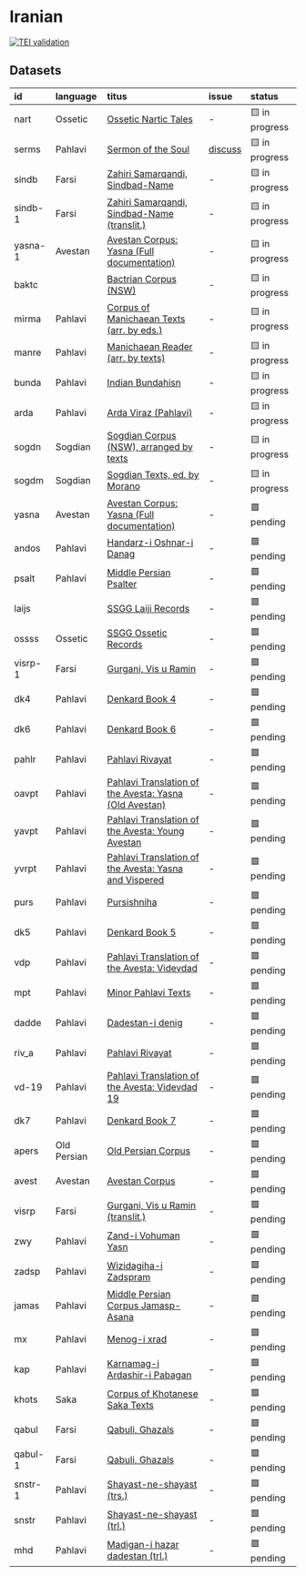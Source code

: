 # Iranian
[![TEI validation](https://github.com/TITUS-2-0/iranian/actions/workflows/validate.yaml/badge.svg?branch=main)](https://github.com/TITUS-2-0/iranian/actions/workflows/validate.yaml)
## Datasets
| id      | language    | titus                                                                                                                                    | issue                                                    | status         |
|:--------|:------------|:-----------------------------------------------------------------------------------------------------------------------------------------|:---------------------------------------------------------|:---------------|
| nart    | Ossetic     | [Ossetic Nartic Tales](http://titus.uni-frankfurt.de/texte/etcs/iran/niran/oss/nart/nart.htm)                                            | -                                                        | 🟨 in progress |
| serms   | Pahlavi     | [Sermon of the Soul](http://titus.uni-frankfurt.de/texte/etcs/iran/miran/manich/sermseel/serms.htm)                                      | [discuss](https://github.com/TITUS-2-0/iranian/issues/2) | 🟨 in progress |
| sindb   | Farsi       | [Zahiri Samarqandi, Sindbad-Name](http://titus.uni-frankfurt.de/texte/etca/iran/niran/npers/sindbad/sindb.htm)                           | -                                                        | 🟨 in progress |
| sindb-1 | Farsi       | [Zahiri Samarqandi, Sindbad-Name (translit.)](http://titus.uni-frankfurt.de/texte/etca/iran/niran/npers/sindbadx/sindb.htm)              | -                                                        | 🟨 in progress |
| yasna-1 | Avestan     | [Avestan Corpus: Yasna (Full documentation)](http://titus.uni-frankfurt.de/texte/etcs/iran/airan/avesta/yasna/yasna/yasna.htm)           | -                                                        | 🟨 in progress |
| baktc   |             | [Bactrian Corpus (NSW)](http://titus.uni-frankfurt.de/texte/etcs/iran/miran/baktr/baktcorp/baktc.htm)                                    | -                                                        | 🟨 in progress |
| mirma   | Pahlavi     | [Corpus of Manichaean Texts (arr. by eds.)](http://titus.uni-frankfurt.de/texte/etcs/iran/miran/manich/mirmankb/mirma.htm)               | -                                                        | 🟨 in progress |
| manre   | Pahlavi     | [Manichaean Reader (arr. by texts)](http://titus.uni-frankfurt.de/texte/etcs/iran/miran/manich/manreadc/manre.htm)                       | -                                                        | 🟨 in progress |
| bunda   | Pahlavi     | [Indian Bundahisn](http://titus.uni-frankfurt.de/texte/etcs/iran/miran/mpers/bundahis/bunda.htm)                                         | -                                                        | 🟨 in progress |
| arda    | Pahlavi     | [Arda Viraz (Pahlavi)](http://titus.uni-frankfurt.de/texte/etcs/iran/miran/mpers/arda/arda.htm)                                          | -                                                        | 🟨 in progress |
| sogdn   | Sogdian     | [Sogdian Corpus (NSW), arranged by texts](http://titus.uni-frankfurt.de/texte/etcs/iran/miran/sogd/sogdnswc/sogdn.htm)                   | -                                                        | 🟨 in progress |
| sogdm   | Sogdian     | [Sogdian Texts, ed. by Morano](http://titus.uni-frankfurt.de/texte/etcs/iran/miran/sogd/sogdmor/sogdm.htm)                               | -                                                        | 🟨 in progress |
| yasna   | Avestan     | [Avestan Corpus: Yasna (Full documentation)](http://titus.uni-frankfurt.de/texte/etcs/iran/airan/avesta/yasna/yasnavar/yasna.htm)        | -                                                        | 🟥 pending     |
| andos   | Pahlavi     | [Handarz-i Oshnar-i Danag](http://titus.uni-frankfurt.de/texte/etcs/iran/miran/mpers/andoshn/andos.htm)                                  | -                                                        | 🟥 pending     |
| psalt   | Pahlavi     | [Middle Persian Psalter](http://titus.uni-frankfurt.de/texte/etcs/iran/miran/mpers/psalter/psalt.htm)                                    | -                                                        | 🟥 pending     |
| laijs   |             | [SSGG Laiji Records](http://titus.uni-frankfurt.de/texte/etce/iran/niran/laiji/laijssgg/laijs.htm)                                       | -                                                        | 🟥 pending     |
| ossss   | Ossetic     | [SSGG Ossetic Records](http://titus.uni-frankfurt.de/texte/etce/iran/niran/osset/ossssgg/ossss.htm)                                      | -                                                        | 🟥 pending     |
| visrp-1 | Farsi       | [Gurgani, Vis u Ramin](http://titus.uni-frankfurt.de/texte/etca/iran/niran/npers/visrp/visrp.htm)                                        | -                                                        | 🟥 pending     |
| dk4     | Pahlavi     | [Denkard Book 4](http://titus.uni-frankfurt.de/texte/etcs/iran/miran/mpers/dk4/dk4.htm)                                                  | -                                                        | 🟥 pending     |
| dk6     | Pahlavi     | [Denkard Book 6](http://titus.uni-frankfurt.de/texte/etcs/iran/miran/mpers/dk6/dk6.htm)                                                  | -                                                        | 🟥 pending     |
| pahlr   | Pahlavi     | [Pahlavi Rivayat](http://titus.uni-frankfurt.de/texte/etcs/iran/miran/mpers/pahlriv/pahlr.htm)                                           | -                                                        | 🟥 pending     |
| oavpt   | Pahlavi     | [Pahlavi Translation of the Avesta: Yasna (Old Avestan)](http://titus.uni-frankfurt.de/texte/etcs/iran/miran/mpers/avpt/oavpt/oavpt.htm) | -                                                        | 🟥 pending     |
| yavpt   | Pahlavi     | [Pahlavi Translation of the Avesta: Young Avestan](http://titus.uni-frankfurt.de/texte/etcs/iran/miran/mpers/avpt/yavpt/yavpt.htm)       | -                                                        | 🟥 pending     |
| yvrpt   | Pahlavi     | [Pahlavi Translation of the Avesta: Yasna and Vispered](http://titus.uni-frankfurt.de/texte/etcs/iran/miran/mpers/avpt/yvrpt/yvrpt.htm)  | -                                                        | 🟥 pending     |
| purs    | Pahlavi     | [Pursishniha](http://titus.uni-frankfurt.de/texte/etcs/iran/miran/mpers/avpt/purs/purs.htm)                                              | -                                                        | 🟥 pending     |
| dk5     | Pahlavi     | [Denkard Book 5](http://titus.uni-frankfurt.de/texte/etcs/iran/miran/mpers/dk5/dk5.htm)                                                  | -                                                        | 🟥 pending     |
| vdp     | Pahlavi     | [Pahlavi Translation of the Avesta: Videvdad](http://titus.uni-frankfurt.de/texte/etcs/iran/miran/mpers/avpt/vdp/vdp.htm)                | -                                                        | 🟥 pending     |
| mpt     | Pahlavi     | [Minor Pahlavi Texts](http://titus.uni-frankfurt.de/texte/etcs/iran/miran/mpers/mpt/mpt.htm)                                             | -                                                        | 🟥 pending     |
| dadde   | Pahlavi     | [Dadestan-i denig](http://titus.uni-frankfurt.de/texte/etcs/iran/miran/mpers/dadden/dadde.htm)                                           | -                                                        | 🟥 pending     |
| riv_a   | Pahlavi     | [Pahlavi Rivayat](http://titus.uni-frankfurt.de/texte/etcs/iran/miran/mpers/riv_af/riv_a.htm)                                            | -                                                        | 🟥 pending     |
| vd-19   | Pahlavi     | [Pahlavi Translation of the Avesta: Videvdad 19](http://titus.uni-frankfurt.de/texte/etcs/iran/miran/mpers/avpt/vd-19p/vd-19.htm)        | -                                                        | 🟥 pending     |
| dk7     | Pahlavi     | [Denkard Book 7](http://titus.uni-frankfurt.de/texte/etcs/iran/miran/mpers/dk7/dk7.htm)                                                  | -                                                        | 🟥 pending     |
| apers   | Old Persian | [Old Persian Corpus](http://titus.uni-frankfurt.de/texte/etcs/iran/airan/apers/apers.htm)                                                | -                                                        | 🟥 pending     |
| avest   | Avestan     | [Avestan Corpus](http://titus.uni-frankfurt.de/texte/etcs/iran/airan/avesta/avest.htm)                                                   | -                                                        | 🟥 pending     |
| visrp   | Farsi       | [Gurgani, Vis u Ramin (translit.)](http://titus.uni-frankfurt.de/texte/etca/iran/niran/npers/visrpx/visrp.htm)                           | -                                                        | 🟥 pending     |
| zwy     | Pahlavi     | [Zand-i Vohuman Yasn](http://titus.uni-frankfurt.de/texte/etcs/iran/miran/mpers/zwy/zwy.htm)                                             | -                                                        | 🟥 pending     |
| zadsp   | Pahlavi     | [Wizidagiha-i Zadspram](http://titus.uni-frankfurt.de/texte/etcs/iran/miran/mpers/zadspram/zadsp.htm)                                    | -                                                        | 🟥 pending     |
| jamas   | Pahlavi     | [Middle Persian Corpus Jamasp-Asana](http://titus.uni-frankfurt.de/texte/etcs/iran/miran/mpers/jamasp/jamas.htm)                         | -                                                        | 🟥 pending     |
| mx      | Pahlavi     | [Menog-i xrad](http://titus.uni-frankfurt.de/texte/etcs/iran/miran/mpers/mx/mx.htm)                                                      | -                                                        | 🟥 pending     |
| kap     | Pahlavi     | [Karnamag-i Ardashir-i Pabagan](http://titus.uni-frankfurt.de/texte/etcs/iran/miran/mpers/kap/kap.htm)                                   | -                                                        | 🟥 pending     |
| khots   | Saka        | [Corpus of Khotanese Saka Texts](http://titus.uni-frankfurt.de/texte/etcs/iran/miran/khot/khotsak/khots.htm)                             | -                                                        | 🟥 pending     |
| qabul   | Farsi       | [Qabuli, Ghazals](http://titus.uni-frankfurt.de/texte/etcs/iran/niran/npers/qabuli/qabulix/qabul.htm)                                    | -                                                        | 🟥 pending     |
| qabul-1 | Farsi       | [Qabuli, Ghazals](http://titus.uni-frankfurt.de/texte/etcs/iran/niran/npers/qabuli/qabuliy/qabul.htm)                                    | -                                                        | 🟥 pending     |
| snstr-1 | Pahlavi     | [Shayast-ne-shayast (trs.)](http://titus.uni-frankfurt.de/texte/etcs/iran/miran/mpers/snstrs/snstr.htm)                                  | -                                                        | 🟥 pending     |
| snstr   | Pahlavi     | [Shayast-ne-shayast (trl.)](http://titus.uni-frankfurt.de/texte/etcs/iran/miran/mpers/snstrl/snstr.htm)                                  | -                                                        | 🟥 pending     |
| mhd     | Pahlavi     | [Madigan-i hazar dadestan (trl.)](http://titus.uni-frankfurt.de/texte/etcs/iran/miran/mpers/mhd/mhd.htm)                                 | -                                                        | 🟥 pending     |